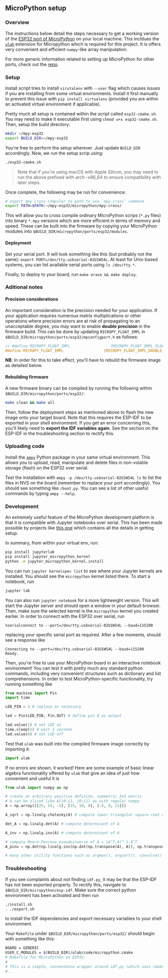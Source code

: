 ## MicroPython setup
### Overview
The instructions below detail the steps necessary to get a working version of the [ESP32 port of MicroPython](https://docs.micropython.org/en/latest/esp32/quickref.html) on your local machine. This incldues the [`ulab`](https://github.com/v923z/micropython-ulab) extension for Micropython which is required for this project. It is offers very convenient and efficient `numpy`-like array manipulation.

For more generic information related to setting up MicroPython for other ports, check out the [repo](https://github.com/micropython/micropython).

### Setup
Install script tries to install `virutalenv` with `--user` flag which causes issues if you are installing from some virtual environments. Install it first manually to prevent this issue with `pip install virtualenv` (provided you are within an activated virtual environment if applicable).

Pretty much all setup is contained within the script called `esp32-cmake.sh`. You may need to make it executable first using `chmod u+x esp32-cmake.sh`. Then, setup the build directory:

```bash
mkdir ~/mpy-esp32
export BUILD_DIR=~/mpy-esp32
```
You're free to perform the setup wherever. Just update `BUILD_DIR` accordingly. Now, we run the setup scrip using:

```bash
./esp32-cmake.sh
```
>  Note that if you're using macOS with Apple Silicon, you may need to run the above prefixed with arch -x86_64 to ensure compatibility with later steps.

Once complete, the following may be run for convenience:
```bash
# export mpy cross compiler to path to use `mpy-cross` command 
export PATH=$PATH:~/mpy-esp32/micropython/mpy-cross/
```
This will allow you to cross compile ordinary MicroPython scrips (`*.py` files) into binary `*.mpy` versions which are more efficient in terms of memory and speed. These can be built into the firmware by copying your MicroPython modules into `$BUILD_DIR/micropython/ports/esp32/modules`.

#### Deployment
Set your serial port. It will look something like this (but probably not the same): `export PORT=/dev/tty.usbserial-02U1W54L`. At least for Unix-based systems, you can list available serial ports using `ls /dev/tty.*`.

Finally, to deploy to your board, run `make erase && make deploy`.

### Aditional notes
#### Precision considerations
An important consideration is the precision needed for your application. If your application requires numerous matrix multiplications or other operations where precision errors are at risk of propagating to an unacceptable degree, you may want to enable __double precision__ in the firmware build. This can be done by updating `MICROPY_FLOAT_IMPL` in `$BUILD_DIR/micropython/ports/esp32/mpconfigport.h` as follows:
```c
// #define MICROPY_FLOAT_IMPL                  (MICROPY_FLOAT_IMPL_FLOAT)
#define MICROPY_FLOAT_IMPL                  (MICROPY_FLOAT_IMPL_DOUBLE)
```
__NB__: In order for this to take effect, you'll have to rebuild the firmware image as detailed below. 
#### Rebuilding firmware
A new firmware binary can be compiled by running the following within `$BUILD_DIR/micropython/ports/esp32/`:
```bash
make clean && make all
```
Then, follow the deployment steps as mentioned above to flash the new image onto your target board. Note that this requires the ESP-IDF to be exported in your shell environment. If you get an error concerning this, you'll likely need to __export the IDF variables again__. See the section on the ESP-IDF in the troubleshooting section to rectify this.
### Uploading code

Install the [`ampy`](https://learn.adafruit.com/micropython-basics-load-files-and-run-code/install-ampy) Python package in your same virtual environment. This allows you to upload, read, manipulate and delete files in non-volatile storage (flash) on the ESP32 over serial. 

Test the installation with `ampy -p /dev/tty.usbserial-02U1W54L ls` to list the files in NVS on the board (remember to replace your port accordingly). You should see something like `/boot.py`. You can see a list of other useful commands by typing `ampy --help`.  

### Development
An extremely useful feature of the MicroPython development platform is that it is compatible with Jupyter notebooks over serial. This has been made possible by projects like [this one](https://github.com/goatchurchprime/jupyter_micropython_kernel/) which contains all the details in getting setup. 

In summary, from within your virtual env, run:

```bash
pip install jupyterlab 
pip install jupyter_micropython_kernel
python -m jupyter_micropython_kernel.install
```
You can run `jupyter kernelspec list` to see where your Jupyter kernels are installed. You should see the `micropython` kernel listed there. To start a notebook, run
```bash
jupyter lab 
```
You can also run `jupyter notebook` for a more lightweight version. This will start the Jupyter server and should open a window in your default browser. Then, make sure the selected kernel is the `micropython` kernel you created earlier. In order to connect with the ESP32 over serial, run
```ipython
%serialconnect to --port=/dev/tty.usbserial-02U1W54L --baud=115200
```
replacing your specific serial port as required. After a few moments, should see a response like 
```text
Connecting to --port=/dev/tty.usbserial-02U1W54L --baud=115200
Ready.
```
Then, you're free to use your MicroPython board in an interactive notebook environment! You can test it with pretty much any standard python commands, including very convenient structures such as dictionary and list comprehensions. In order to test MicroPython-specific functionality, try running something like 
```python
from machine import Pin
import time

LED_PIN = 5 # replace as necessary

led = Pin(LED_PIN, Pin.OUT) # define pin 0 as output

led.value(1) # set LED on
time.sleep(2) # wait 2 seconds
led.value(0) # set LED off
```
Test that `ulab` was built into the compiled firmware image correctly by importing it: 
```python
import ulab
```
If no errors are shown, it worked! Here are some example of basic linear algebra functionality offered by `ulab` that give an idea of just how convenient and useful it is
```python
from ulab import numpy as np

# create an arbitrary positive definite, symmetric 3x3 matrix 
# A can be sliced like A[i0:i1, j0:j1] as with regular numpy
A = np.array([[25, 15, -5], [15, 18, 0], [-5, 0, 11]])

A_sqrt = np.linalg.cholesky(A) # compute lower triangular square root or A using Cholesky decomp

det_A = np.linalg.det(A) # compute determinant of A

A_inv = np.linalg.inv(A) # compute determinant of A

# compute Moore-Penrose pseudoinverse of A = (A^T.A)^-1.A^T
A_pinv = np.dot(np.linalg.inv(np.dot(np.transpose(A), A)), np.transpose(A)) 

# many other utility functions such as argmax(), argsort(), convolve()
```


### Troubleshooting
If you see complaints about not finding `idf.py`, it may be that the ESP-IDF has not been exported properly. To rectify this, navigate to `$BUILD_DIR/micropython/esp-idf`. Make sure the correct python environment has been activated and then run 
```bash
./install.sh
. ./export.sh
```
to install the IDF dependencies and export necessary variables to your shell environment. 

Your `Makefile` under `$BUILD_DIR/micropython/ports/esp32/` should begin with something like this:
```bash
BOARD = GENERIC
USER_C_MODULES = $(BUILD_DIR)/ulab/code/micropython.cmake
# Makefile for MicroPython on ESP32.
#
# This is a simple, convenience wrapper around idf.py (which uses cmake).
#...
```
